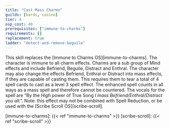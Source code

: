 ```yaml
---
title: "Cast Mass Charms"
guilds: [bards, casino]
tier: 4
osp_cost: 40
prerequisites: ["immune-to-charms"]
requirements: []
replacement: true
ladder: "detect-and-remove-beguile"
---
```

This skill replaces the [Immune to Charms OS][immune-to-charms]. The character is immune to all charm effects. Charms are a sub group of Mind effects and include Befriend, Beguile, Distract and Enthral.
The character may also change the effects Befriend, Enthral or Distract into mass effects, if they are capable of casting them. This requires them to tear a total of 4 spell cards to cast as a level 3 spell effect. The enhanced spell counts in all ways as a mass spell and therefore cannot be countered. The vocals for the spell are “By the *High* power of True Song *I mass Befriend/Enthral/Distract you all*.”. Note: this effect may not be combined with Spell Reduction, or be used with the [Scribe Scroll OS][scribe-scroll].

[immune-to-charms]: {{< ref "immune-to-charms" >}}
[scribe-scroll]: {{< ref "scribe-scroll" >}}